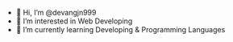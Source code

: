 - 👋 Hi, I’m @devangjn999
- 👀 I’m interested in Web Developing
- 🌱 I’m currently learning Developing & Programming Languages



